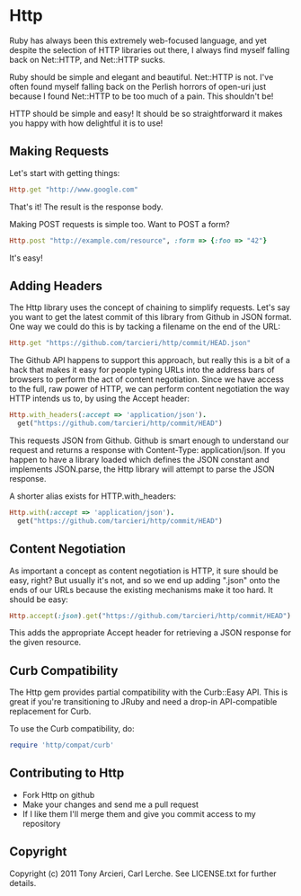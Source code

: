 Http
====

Ruby has always been this extremely web-focused language, and yet despite the
selection of HTTP libraries out there, I always find myself falling back on
Net::HTTP, and Net::HTTP sucks.

Ruby should be simple and elegant and beautiful. Net::HTTP is not. I've often
found myself falling back on the Perlish horrors of open-uri just because I
found Net::HTTP to be too much of a pain. This shouldn't be!

HTTP should be simple and easy! It should be so straightforward it makes
you happy with how delightful it is to use!

Making Requests
---------------

Let's start with getting things:

```ruby
Http.get "http://www.google.com"
```

That's it! The result is the response body.

Making POST requests is simple too. Want to POST a form?

```ruby
Http.post "http://example.com/resource", :form => {:foo => "42"}
```

It's easy!

Adding Headers
--------------

The Http library uses the concept of chaining to simplify requests. Let's say
you want to get the latest commit of this library from Github in JSON format.
One way we could do this is by tacking a filename on the end of the URL:

```ruby
Http.get "https://github.com/tarcieri/http/commit/HEAD.json"
```

The Github API happens to support this approach, but really this is a bit of a
hack that makes it easy for people typing URLs into the address bars of
browsers to perform the act of content negotiation. Since we have access to
the full, raw power of HTTP, we can perform content negotiation the way HTTP
intends us to, by using the Accept header:

```ruby
Http.with_headers(:accept => 'application/json').
  get("https://github.com/tarcieri/http/commit/HEAD")
```

This requests JSON from Github. Github is smart enough to understand our
request and returns a response with Content-Type: application/json. If you
happen to have a library loaded which defines the JSON constant and implements
JSON.parse, the Http library will attempt to parse the JSON response.

A shorter alias exists for HTTP.with_headers:

```ruby
Http.with(:accept => 'application/json').
  get("https://github.com/tarcieri/http/commit/HEAD")
```

Content Negotiation
-------------------

As important a concept as content negotiation is HTTP, it sure should be easy,
right? But usually it's not, and so we end up adding ".json" onto the ends of
our URLs because the existing mechanisms make it too hard. It should be easy:

```ruby
Http.accept(:json).get("https://github.com/tarcieri/http/commit/HEAD")
```

This adds the appropriate Accept header for retrieving a JSON response for the
given resource.

Curb Compatibility
------------------

The Http gem provides partial compatibility with the Curb::Easy API. This is
great if you're transitioning to JRuby and need a drop-in API-compatible
replacement for Curb.

To use the Curb compatibility, do:

```ruby
require 'http/compat/curb'
```

Contributing to Http
--------------------

* Fork Http on github
* Make your changes and send me a pull request
* If I like them I'll merge them and give you commit access to my repository

Copyright
---------

Copyright (c) 2011 Tony Arcieri, Carl Lerche. See LICENSE.txt for further details.
